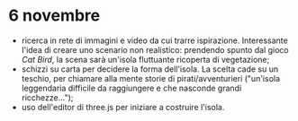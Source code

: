 # 6 novembre
- ricerca in rete di immagini e video da cui trarre ispirazione. Interessante l'idea di creare uno scenario non realistico: prendendo spunto dal gioco *Cat Bird*, la scena sarà un'isola fluttuante ricoperta di vegetazione;
- schizzi su carta per decidere la forma dell'isola. La scelta cade su un teschio, per chiamare alla mente storie di pirati/avventurieri ("un'isola leggendaria difficile da raggiungere e che nasconde grandi ricchezze...");
- uso dell'editor di three.js per iniziare a costruire l'isola.

